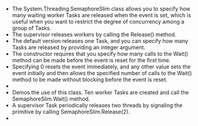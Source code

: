 

- The System.Threading.SemaphoreSlim class allows you to specify how many waiting worker Tasks are released when the event is set, which is useful when you want to restrict the degree of concurrency among a group of Tasks. 
- The supervisor releases workers by calling the Release() method. 
- The default version releases one Task, and you can specify how many Tasks are released by providing an integer argument. 
- The constructor requires that you specify how many calls to the Wait() method can be made before the event is reset for the first time. 
- Specifying 0 resets the event immediately, and any other value sets the event initially and then allows the specified number of calls to the Wait() method to be made without blocking before the event is reset.
- 
- Demos the use of this class. Ten worker Tasks are created and call the SemaphoreSlim.Wait() method. 
- A supervisor Task periodically releases two threads by signaling the primitive by calling SemaphoreSlim.Release(2).
- 